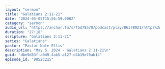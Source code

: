 ```yaml
---
layout: "sermon"
title: "Galatians 2:11-21"
date: "2024-05-05T15:56:59.000Z"
category: "sermon"
audio_url: "https://anchor.fm/s/f5d78a70/podcast/play/86378921/https%3A%2F%2Fd3ctxlq1ktw2nl.cloudfront.net%2Fstaging%2F2024-4-6%2F91557108-b29e-3b84-e7c7-592107ce2cf7.m4a"
duration: "27:18"
scripture: "Galatians 2:11-21"
series: "Galatians"
pastor: "Pastor Nate Ellis"
description: "May 5, 2024 - Galatians 2:11-21\n"
guid: "dbe9d83f-a049-4ab5-a127-d4b19e70ab14"
episode_id: "9052c215"
---
```


